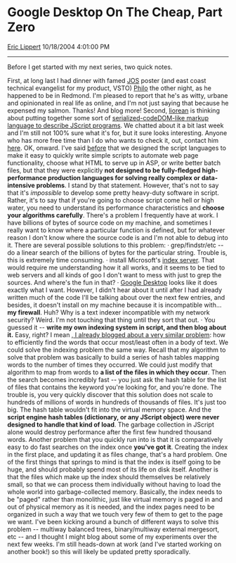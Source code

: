 # Google Desktop On The Cheap, Part Zero

[Eric Lippert](https://social.msdn.microsoft.com/profile/Eric%20Lippert) 10/18/2004 4:01:00 PM

-----

Before I get started with my next series, two quick notes.

First, at long last I had dinner with famed [JOS](http://discuss.joelonsoftware.com/default.asp?pg=pgDiscussThread&ixDiscussTopicParent=13116&ixDiscussGroup=3&cReplies=13) poster (and east coast technical evangelist for my product, VSTO) [Philo](http://blogs.msdn.com/philoj/) the other night, as he happened to be in Redmond. I'm pleased to report that he's as witty, urbane and opinionated in real life as online, and I'm not just saying that because he expensed my salmon. Thanks\! And blog more\! Second, [liorean](http://liorean.web-graphics.com/) is thinking about putting together some sort of [serialized-codeDOM-like markup language to describe JScript programs](http://web-graphics.com/mtarchive/001440.php). We chatted about it a bit last week and I'm still not 100% sure what it's for, but it sure looks interesting. Anyone who has more free time than I do who wants to check it, out, contact him [here](http://web-graphics.com/mtarchive/001440.php). OK, onward. I've said [before](http://blogs.msdn.com/ericlippert/archive/2003/11/18/53388.aspx) that we designed the script languages to make it easy to quickly write simple scripts to automate web page functionality, choose what HTML to serve up in ASP, or write better batch files, but that they were explicitly **not designed to be fully-fledged high-performance production languages for solving really complex or data-intensive problems**. I stand by that statement. However, that's not to say that it's *impossible* to develop some pretty heavy-duty software in script. Rather, it's to say that if you're going to choose script come hell or high water, you need to understand its performance characteristics and **choose your algorithms carefully**. There's a problem I frequently have at work. I have billions of bytes of source code on my machine, and sometimes I really want to know where a particular function is defined, but for whatever reason I don't know where the source code is and I'm not able to debug into it. There are several possible solutions to this problem: · grep/findstr/etc -- do a linear search of the billions of bytes for the particular string. Trouble is, this is extremely time consuming. · install Microsoft's [index server](http://www.microsoft.com/ntserver/techresources/webserv/IndxServ.asp). That would require me understanding how it all works, and it seems to be tied to web servers and all kinds of goo I don't want to mess with just to grep the sources. And where's the fun in that? · [Google Desktop](http://desktop.google.com/) looks like it does exactly what I want. However, I didn't hear about it until after I had already written much of the code I'll be talking about over the next few entries, and besides, it doesn't install on my machine because it is incompatible with… **my firewall**. Huh? Why is a text indexer incompatible with my network security? Weird. I'm not touching that thing until they sort that out. · You guessed it -- **write my own indexing system in script, and then blog about it.** Easy, right? I mean [, I already blogged about a very similar problem](http://blogs.msdn.com/ericlippert/archive/2004/05/13/131533.aspx): how to efficiently find the words that occur most/least often in a body of text. We could solve the indexing problem the same way. Recall that my algorithm to solve that problem was basically to build a series of hash tables mapping words to the number of times they occurred. We could just modify that algorithm to map from words to **a list of the files in which they occur**. Then the search becomes incredibly fast -- you just ask the hash table for the list of files that contains the keyword you're looking for, and you're done. The trouble is, you very quickly discover that this solution does not scale to hundreds of millions of words in hundreds of thousands of files. It's just too big. The hash table wouldn't fit into the virtual memory space. And the **script engine hash tables (dictionary, or any JScript object) were never designed to handle that kind of load**. The garbage collection in JScript alone would destroy performance after the first few hundred thousand words. Another problem that you quickly run into is that it is comparatively easy to do fast searches on the index once **you've got it**. Creating the index in the first place, and updating it as files change, that's a hard problem. One of the first things that springs to mind is that the index is itself going to be huge, and should probably spend most of its life on disk itself. Another is that the files which make up the index should themselves be relatively small, so that we can process them individually without having to load the whole world into garbage-collected memory. Basically, the index needs to be "paged" rather than monolithic, just like virtual memory is paged in and out of physical memory as it is needed, and the index pages need to be organized in such a way that we touch very few of them to get to the page we want. I've been kicking around a bunch of different ways to solve this problem -- multiway balanced trees, binary/multiway external mergesort, etc -- and I thought I might blog about some of my experiments over the next few weeks. I'm still heads-down at work (and I've started working on another book\!) so this will likely be updated pretty sporadically.

